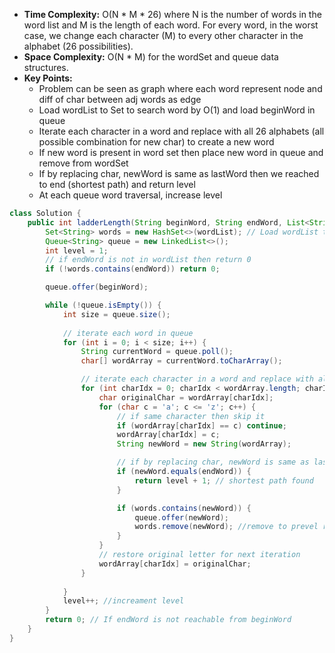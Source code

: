 - **Time Complexity:** O(N * M * 26) where N is the number of words in the word list and M is the length of each word. For every word, in the worst case, we change each character (M) to every other character in the alphabet (26 possibilities).
- **Space Complexity:** O(N * M) for the wordSet and queue data structures.
- **Key Points:**
    - Problem can be seen as graph where each word represent node and diff of char between adj words as edge
    - Load wordList to Set to search word by O(1) and load beginWord in queue
    - Iterate each character in a word and replace with all 26 alphabets (all possible combination for new char) to create a new word
    - If new word is present in word set then place new word in queue and remove from wordSet
    - If by replacing char, newWord is same as lastWord then we reached to end (shortest path) and return level
    - At each queue word traversal, increase level 

```java
class Solution {
    public int ladderLength(String beginWord, String endWord, List<String> wordList) {
        Set<String> words = new HashSet<>(wordList); // Load wordList to Set to search word by O(1)
        Queue<String> queue = new LinkedList<>();
        int level = 1;
        // if endWord is not in wordList then return 0
        if (!words.contains(endWord)) return 0;

        queue.offer(beginWord);

        while (!queue.isEmpty()) {
            int size = queue.size();
            
            // iterate each word in queue
            for (int i = 0; i < size; i++) {
                String currentWord = queue.poll();
                char[] wordArray = currentWord.toCharArray();

                // iterate each character in a word and replace with all 26 alphabets to create a new word
                for (int charIdx = 0; charIdx < wordArray.length; charIdx++) {
                    char originalChar = wordArray[charIdx];
                    for (char c = 'a'; c <= 'z'; c++) {
                        // if same character then skip it
                        if (wordArray[charIdx] == c) continue;
                        wordArray[charIdx] = c;
                        String newWord = new String(wordArray);

                        // if by replacing char, newWord is same as lastWord then we reached to end (shortest path) and return level
                        if (newWord.equals(endWord)) {
                            return level + 1; // shortest path found
                        }

                        if (words.contains(newWord)) {
                            queue.offer(newWord);
                            words.remove(newWord); //remove to prevel revisitng
                        }  
                    }
                    // restore original letter for next iteration
                    wordArray[charIdx] = originalChar;
                }
                
            }
            level++; //increament level
        }
        return 0; // If endWord is not reachable from beginWord
    }
}
```